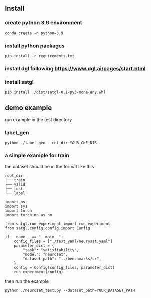 ## Install

### create python 3.9 environment

```
conda create -n python=3.9
```

### install python packages

```
pip install -r requirements.txt
```

### install dgl following https://www.dgl.ai/pages/start.html


### install satgl

```
pip install ./dist/satgl-0.1-py3-none-any.whl
```

## demo example

run example in the test directory

### label_gen

```
python ./label_gen --cnf_dir YOUR_CNF_DIR
```

### a simple example for train

the dataset should be in the format like this

```
root_dir
├── train
├── valid
├── test
└── label
```

```
import os
import sys
import torch
import torch.nn as nn

from satgl.run_experiment import run_experiment
from satgl.config.config import Config

if __name__ == "__main__":
    config_files = ["./test_yaml/neurosat.yaml"]
    parameter_dict = {
        "task": "satisfiability",
        "model": "neurosat",
        "dataset_path": "../benchmarks/sr",
    }
    config = Config(config_files, parameter_dict)
    run_experiment(config)

```

then run the example 

```
python ./neurosat_test.py --dataset_path=YOUR_DATASET_PATH
```